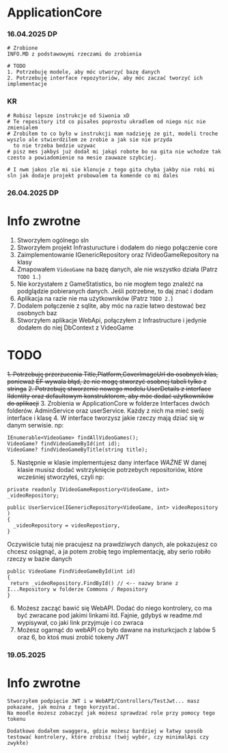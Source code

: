 # ApplicationCore

### 16.04.2025 DP

    # Zrobione
    INFO.MD z podstawowymi rzeczami do zrobienia

    # TODO
    1. Potrzebuję modele, aby móc utworzyć bazę danych
    2. Potrzebuję interface repozytoriów, aby móc zaczać tworzyć ich implementacje

### KR
    # Robisz lepsze instrukcje od Siwonia xD
    # Te repository itd co pisałes poprostu ukradlem od niego nic nie zmienialem
    # Zrobiłem to co było w instrukcji mam nadzieję ze git, modeli troche wyszlo ale stwierdzilem ze zrobie a jak sie nie przyda
      to nie trzeba bedzie uzywac
    # pisz mes jakbyś już dodał mi jakąś robote bo na gita nie wchodze tak czesto a powiadomienie na mesie zauwaze szybciej.
    
    # I nwm jakos zle mi sie klonuje z tego gita chyba jakby nie robi mi sln jak dodaje projekt probowalem ta komende co mi dales 
      

### 26.04.2025 DP

  # Info zwrotne

  1. Stworzyłem ogólnego sln
  2. Stworzyłem projekt Infrasturucture i dodałem do niego połączenie core
  3. Zaimplementowanie IGenericRepository oraz IVideoGameRepository na klasy
  4. Zmapowałem `VideoGame` na bazę danych, ale nie wszystko działa (Patrz `TODO 1.`)
  5. Nie korzystałem z GameStatistics, bo nie mogłem tego znaleźć na podglądzie pobieranych danych. Jeśli potrzebne, to daj znać i dodam
  6. Aplikacja na razie nie ma użytkowników (Patrz `TODO 2.`)
  7. Dodalem połączenie z sqlite, aby móc na razie łatwo destować bez osobnych baz
  8. Stworzyłem aplikacje WebApi, połączyłem z Infrastructure i jedynie dodałem do niej DbContext z VideoGame
  

  # TODO

  ~~1. Potrzebuję przerzucenia Title,Platform,CoverImageUrl do osobnych klas, ponieważ EF wywala błąd, że nie mogę stworzyć osobnej tabeli tylko z stringa~~
  ~~2. Potrzebuję stworzenie nowego modelu UserDetails z interface IIdentity<string> oraz defaultowym konstruktorem, aby móc dodać użytkowników do aplikacji~~
  3. Zrobienia w ApplicationCore w folderze Interfaces dwóch folderów. AdminService oraz userService. Każdy z nich ma mieć swój interface i klasę
  4. W interface tworzysz jakie rzeczy mają dziać się w danym serwisie. np:
  ```
  IEnumerable<VideoGame> findAllVideoGames();
  VideoGame? findVideoGameById(int id);
  VideoGame? findVideoGameByTitle(string title);
  ```
  5. Następnie w klasie implementujesz dany interface
  *WAŻNE*
  W danej klasie musisz dodać wstrzyknięcie potrzebych repositoriów, które wcześniej stworzyłeś, czyli np:
  ```
  private readonly IVideoGameRepostiory<VideoGame, int> _videoRepository;
  
  public UserService(IGenericRepository<VideoGame, int> videoRepository )
  {
    _videoRepository = videoRepostiory,
  }
  ```

 Oczywiście tutaj nie pracujesz na prawdziwych danych, ale pokazujesz co chcesz osiągnąć, a ja potem zrobię tego implementację, aby serio robiło rzeczy w bazie danych

 ```
 public VideoGame FindVideoGameById(int id)
 {
  return _videoRepository.FindById() // <-- nazwy brane z I...Repository w folderze Commons / Repository
 }
 ```
 6. Możesz zacząć bawić się WebAPI. Dodać do niego kontrolery, co ma być zwracane pod jakimi linkami itd. Fajnie, gdybyś w readme.md wypisywał, co jaki link przyjmuje i co zwraca
 7. Możesz ogarnąć do webAPI co było dawane na insturkcjach z labów 5 oraz 6, bo ktoś musi zrobić tokeny JWT
  

### 19.05.2025

  # Info zwrotne

    Stworzyłem podpięcie JWT i w WebAPI/Controllers/TestJwt... masz pokazane, jak można z tego korzystać.
    Na moodle możesz zobaczyć jak możesz sprawdzać role przy pomocy tego tokenu

    Dodatkowo dodałem swaggera, gdzie możesz bardziej w łatwy sposób testować kontrolery, które zrobisz (twój wybór, czy minimalApi czy zwykłe)